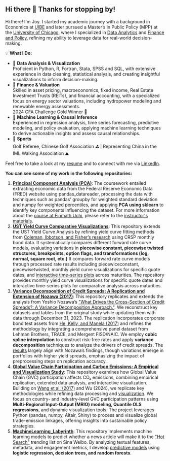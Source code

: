 ## Hi there 👋 Thanks for stopping by!

Hi there! I'm Joy. I started my academic journey with a background in Economics at [UIBE](https://english.uibe.edu.cn) and later pursued a Master’s in Public Policy (MPP) at the [University of Chicago](https://harris.uchicago.edu/academics/degrees/master-public-policy-mpp), where I specialized in [Data Analytics](https://harris.uchicago.edu/academics/design-your-path/specializations/specialization-data-analytics) and [Finance and Policy](https://harris.uchicago.edu/academics/design-your-path/specializations/specialization-finance-policy), refining my ability to leverage data for real-world decision-making.

💡 **What I Do:**  
 - 👣 **Data Analysis & Visualization**  
Proficient in Python, R, Fortran, Stata, SPSS and SQL, with extensive experience in data cleaning, statistical analysis, and creating insightful visualizations to inform decision-making.​  
 - 👣 **Finance & Valuation**  
​Skilled in asset pricing, macroeconomics, fixed income, Real Estate Investment Trusts (REITs), and financial accounting, with a specialized focus on energy sector valuations, including hydropower modeling and renewable energy assessments.​  
2024 CFA Challenge Gold Winner 🏅  
 - 👣 **Machine Learning & Causal Inference**  
Experienced in regression analysis, time series forecasting, predictive modeling, and policy evaluation, applying machine learning techniques to derive actionable insights and assess causal relationships.​
 - 👣 **Sports**  
 Golf Referee, Chinese Golf Association ⛳️ | Representing China in the IML Walking Association ⛰️
  
Feel free to take a look at my [resume](https://xiaoxiguazi.github.io/XiaoXIguaZI/Resume_LepengWu(DA).pdf) and to connect with me via [LinkedIn](https://www.linkedin.com/in/lepengwu2023/).   

**You can see some of my work in the following repositories:**
1. [**Principal Component Analysis (PCA)**](https://github.com/XiaoXIguaZI/HW4_website): The coursework entailed extracting economic data from the Federal Reserve Economic Data (FRED) website using pandas_datareader, processing the data with techniques such as pandas' groupby for weighted standard deviation and numpy for weighted percentiles, and applying **PCA using sklearn** to identify key components influencing the dataset. For more information about the [course at Finmath Uchi](https://finmath.uchicago.edu/curriculum/degree-concentrations/financial-computing/finm-32900/), please refer to the [instructor's materials](https://finm-32900.github.io/index.html).​
2. [**UST Yield Curve Comparative Visualizations**](https://github.com/XiaoXIguaZI/UST_YieldCurve_Analysis?tab=readme-ov-file): This repository extends the UST Yield Curve Analysis by refining yield curve fitting methods from [Coleman, Ibbotson, and Fisher’s research](https://books.google.com/books/about/Historical_U_S_Treasury_Yield_Curves.html?id=T7ubQAAACAAJ) using CRSP monthly bond data. It systematically compares different forward rate curve models, evaluating variations in **piecewise constant, piecewise twisted structures, breakpoints, option flags, and transformations (log, normal, square root, etc.)** It compares forward rate curve models through processed rate results including piecewiceconstant, piecewisetwisted, monthly yield curve visualizations for specific quote dates, and [interactive time-series plots](https://xiaoxiguazi.github.io/UST_YieldCurve_Analysis/parbd_rate.html) across maturities. The repository provides monthly yield curve visualizations for specific quote dates and interactive time-series plots for comparative analysis across maturities.
4. [**Variance Decomposition of Credit Spreads: A Replication and Extension of Nozawa (2017)**](https://github.com/XiaoXIguaZI/finm32900-final-project): This repository replicates and extends the analysis from Yoshio Nozawa’s ["What Drives the Cross-Section of Credit Spreads?: A Variance Decomposition Approach."](https://www.federalreserve.gov/econres/feds/what-drives-the-cross-section-of-credit-spreads-a-variance-decomposition-approach.htm). We reconstruct key datasets and tables from the original study while updating them with data through December 31, 2023. The replication incorporates corporate bond test assets from [He, Kelly, and Manela (2017)](https://www.sciencedirect.com/science/article/pii/S0304405X1730212X) and refines the methodology by integrating a comprehensive panel dataset from Lehman Brothers, TRACE, and Mergent FISD/NAIC. We employ **cubic spline interpolation** to construct risk-free rates and apply **variance decomposition** techniques to analyze the drivers of credit spreads. The [results](https://xiaoxiguazi.github.io/finm32900-final-project/reports/Final%20Project%20Report.pdf) largely align with Nozawa’s findings, though variations emerge in portfolios with higher yield spreads, emphasizing the impact of preprocessing steps on replication accuracy.
5. [**Global Value Chain Participation and Carbon Emissions: A Empirical and Visualization Study**](https://github.com/XiaoXIguaZI/GVC_CarbonEmissions_Analysis): This repository examines how Global Value Chain (GVC) participation affects CO₂ emissions, combining empirical replication, extended data analysis, and interactive visualization. Building on [Wang et al. (2017)](https://papers.ssrn.com/sol3/papers.cfm?abstract_id=2937551) and Wu (2024), we replicate key methodologies while refining data processing and [visualization](https://xiaoxiguazi.github.io/GVC_CarbonEmissions_Analysis/writeup/Write-Up.pdf). We focus on country- and industry-level GVC participation patterns using **Multi-Regional Input-Output (MRIO) modeling, Quantile OLS regressions**, and dynamic visualization tools. The project leverages Python (pandas, numpy, Altair, Shiny) to process and visualize global trade-emission linkages, offering insights into sustainable policy strategies.
6. [**MachineLearning_Labyrinth**](https://github.com/XiaoXIguaZI/MachineLearning_Labyrinth): This repository implements machine learning models to predict whether a news article will make it to the ["Hot Search"](https://uhlibraries.pressbooks.pub/chin3343sp23/chapter/hotsearch/) trending list on Sina Weibo. By analyzing textual features, metadata, and engagement metrics, I develop [predictive models](https://xiaoxiguazi.github.io/MachineLearning_Labyrinth/Pred_SinaWeibo/predictive%20model.pdf) using **logistic regression, decision trees, and random forests**.



